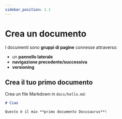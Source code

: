 ```yaml
---
sidebar_position: 2.1
---
```


# Crea un documento

I documenti sono **gruppi di pagine** connesse attraverso:

- un **pannello laterale**
- **navigazione precedente/successiva**
- **versioning**

## Crea il tuo primo documento

Crea un file Markdown in `docs/hello.md`:

```md title="docs/hello.md"
# Ciao

Questo è il mio **primo documento Docusaurus**!
```
